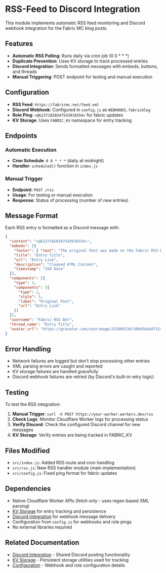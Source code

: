 # RSS-Feed to Discord Integration

This module implements automatic RSS feed monitoring and Discord webhook integration for the Fabric MC blog posts.

## Features

- **Automatic RSS Polling**: Runs daily via cron job (0 0 * * *)
- **Duplicate Prevention**: Uses KV storage to track processed entries
- **Discord Integration**: Sends formatted messages with embeds, buttons, and threads
- **Manual Triggering**: POST endpoint for testing and manual execution

## Configuration

- **RSS Feed**: `https://fabricmc.net/feed.xml`
- **Discord Webhook**: Configured in `config.js` as `WEBHOOKS.fabricblog`
- **Role Ping**: `<@&1371820347543916554>` for fabric updates
- **KV Storage**: Uses `FABRIC_KV` namespace for entry tracking

## Endpoints

### Automatic Execution
- **Cron Schedule**: `0 0 * * *` (daily at midnight)
- **Handler**: `scheduled()` function in `index.js`

### Manual Trigger
- **Endpoint**: `POST /rss`
- **Usage**: For testing or manual execution
- **Response**: Status of processing (number of new entries)

## Message Format

Each RSS entry is formatted as a Discord message with:

```json
{
  "content": "<@&1371820347543916554>",
  "embeds": [{
    "footer": { "text": "The original Post was made on the Fabric RSS-Feed" },
    "title": "Entry Title",
    "url": "Entry Link",
    "description": "Cleaned HTML Content",
    "timestamp": "ISO Date"
  }],
  "components": [{
    "type": 1,
    "components": [{
      "type": 2,
      "style": 5,
      "label": "Original Post",
      "url": "Entry Link"
    }]
  }],
  "username": "Fabric RSS Bot",
  "thread_name": "Entry Title",
  "avatar_url": "https://gravatar.com/userimage/252885236/50dd5bda073144e4f2505039bf8bb6a0.jpeg?size=256"
}
```

## Error Handling

- Network failures are logged but don't stop processing other entries
- XML parsing errors are caught and reported
- KV storage failures are handled gracefully
- Discord webhook failures are retried (by Discord's built-in retry logic)

## Testing

To test the RSS integration:

1. **Manual Trigger**: `curl -X POST https://your-worker.workers.dev/rss`
2. **Check Logs**: Monitor Cloudflare Worker logs for processing status
3. **Verify Discord**: Check the configured Discord channel for new messages
4. **KV Storage**: Verify entries are being tracked in FABRIC_KV

## Files Modified

- `src/index.js`: Added RSS route and cron handling
- `src/rss.js`: New RSS handler module (main implementation)
- `src/config.js`: Fixed ping format for fabric updates

## Dependencies

- Native Cloudflare Worker APIs (fetch only - uses regex-based XML parsing)
- [KV Storage](KV_STORAGE.md) for entry tracking and persistence
- [Discord Integration](DISCORD_INTEGRATION.md) for webhook message delivery
- Configuration from `config.js` for webhooks and role pings
- No external libraries required

## Related Documentation

- [Discord Integration](DISCORD_INTEGRATION.md) - Shared Discord posting functionality
- [KV Storage](KV_STORAGE.md) - Persistent storage utilities used for tracking
- [Configuration](README.md#configuration) - Webhook and role configuration details